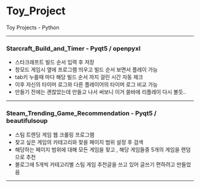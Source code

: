 # Toy_Project
Toy Projects - Python

---

### Starcraft_Build_and_Timer - Pyqt5 / openpyxl
* 스타크래프트 빌드 순서 입력 후 저장
* 창모드 게임시 옆에 프로그램 띄우고 빌드 순서 보면서 플레이 가능 
* tab키 누를때 마다 해당 빌드 순서 까지 걸린 시간 자동 체크 
* 이후 자신의 타이머 로그와 다른 플레이어의 타이머 로그 비교 가능
* 만들기 전에는 괜찮았는데 만들고 나서 써보니 이거 쓸바에 리플레이 다시 볼듯..

---

### Steam_Trending_Game_Recommendation - Pyqt5 / beautifulsoup
* 스팀 트렌딩 게임 웹 크롤링 프로그램
* 찾고 싶은 게임의 카테고리와 찾을 페이지 범위 설정 후 검색
* 해당하는 페이지 범위에 대해 모든 게임을 찾고 , 해당 게임들중 5개의 게임을 랜덤으로 추천
* 블로그에 5개씩 카테고리별 스팀 게임 추천글을 쓰고 있어 글쓰기 편하려고 만들었음

---
